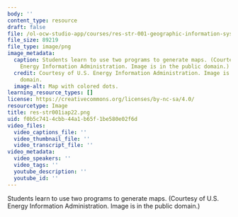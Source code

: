 ```yaml
---
body: ''
content_type: resource
draft: false
file: /ol-ocw-studio-app/courses/res-str-001-geographic-information-system-gis-tutorial-january-iap-2022/res-str001iap22.png
file_size: 89219
file_type: image/png
image_metadata:
  caption: Students learn to use two programs to generate maps. (Courtesy of U.S.
    Energy Information Administration. Image is in the public domain.)
  credit: Courtesy of U.S. Energy Information Administration. Image is in the public
    domain.
  image-alt: Map with colored dots.
learning_resource_types: []
license: https://creativecommons.org/licenses/by-nc-sa/4.0/
resourcetype: Image
title: res-str001iap22.png
uid: f0b5c741-4cbb-44a1-b65f-1be580e02f6d
video_files:
  video_captions_file: ''
  video_thumbnail_file: ''
  video_transcript_file: ''
video_metadata:
  video_speakers: ''
  video_tags: ''
  youtube_description: ''
  youtube_id: ''
---
```

Students learn to use two programs to generate maps. (Courtesy of U.S. Energy Information Administration. Image is in the public domain.)